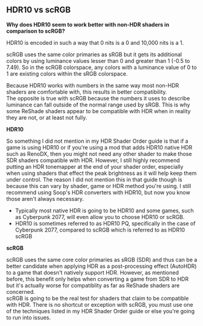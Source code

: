 ## HDR10 vs scRGB

**Why does HDR10 seem to work better with non-HDR shaders in comparison to scRGB?**

HDR10 is encoded in such a way that 0 nits is a 0 and 10,000 nits is a 1.

<!-- sRGB's luminance scale is also encoded from 0 to 1 with 0 being the darkest black and 1 being the whitest white.  -->  

scRGB uses the same color primaries as sRGB but it gets its additional colors by using luminance values lesser than 0 and greater than 1 (-0.5 to 7.49).  So in the scRGB colorspace, any colors with a luminance value of 0 to 1 are existing colors within the sRGB colorspace.


Because HDR10 works with numbers in the same way most non-HDR shaders are comfortable with, this results in better compatibility.  
The opposite is true with scRGB because the numbers it uses to describe luminance can fall outside of the normal range used by sRGB. 
This is why some ReShade shaders appear to be compatible with HDR when in reality they are not, or at least not fully.  

**HDR10**

So something I did not mention in my HDR Shader Order guide is that if a game is using HDR10 or if you're using a mod that adds HDR10 native HDR such as RenoDX, 
then you might not need any other shader to make those SDR shaders compatible with HDR.  However, I still highly recommend putting an HDR tonemapper at the end of your shader order, especially when using shaders that effect the peak brightness as it will help keep them under control.
The reason I did not mention this in that guide though is because this can vary by shader, game or HDR method you're using.  I still recommend using Soop's HDR converters with HDR10, but now you know those aren't always necessary. 

- Typically most native HDR is going to be HDR10 and some games, such as Cyberpunk 2077, will even allow you to choose HDR10 or scRGB.
- HDR10 is sometimes referred to as HDR10 PQ, specifically in the case of Cyberpunk 2077, compared to scRGB which is referred to as HDR10 scRGB

**scRGB**

scRGB uses the same core color primaries as sRGB (SDR) and thus can be a better candidate when applying HDR as a post-processing effect (AutoHDR) to a game that doesn't natively support HDR. 
However, as mentioned before, this benefit only helps when converting a game from SDR to HDR but it's actually worse for compatiblity as far as ReShade shaders are concerned.  
scRGB is going to be the real test for shaders that claim to be compatible with HDR.  There is no shortcut or exception with scRGB, you must use one of the techniques listed in my HDR Shader Order guide or else you're going to run into issues.
  